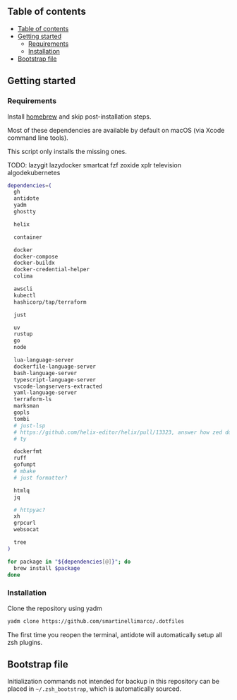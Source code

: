 ## Table of contents

<!--toc:start-->
- [Table of contents](#table-of-contents)
- [Getting started](#getting-started)
  - [Requirements](#requirements)
  - [Installation](#installation)
- [Bootstrap file](#bootstrap-file)
<!--toc:end-->

## Getting started

### Requirements

Install [homebrew](https://brew.sh/) and skip post-installation steps.

Most of these dependencies are available by default on macOS (via Xcode command line tools).

This script only installs the missing ones.


TODO: lazygit lazydocker smartcat fzf zoxide xplr television algodekubernetes

```zsh
dependencies=(
  gh
  antidote
  yadm
  ghostty

  helix

  container

  docker
  docker-compose
  docker-buildx
  docker-credential-helper
  colima

  awscli
  kubectl
  hashicorp/tap/terraform

  just

  uv
  rustup
  go
  node

  lua-language-server
  dockerfile-language-server
  bash-language-server
  typescript-language-server
  vscode-langservers-extracted
  yaml-language-server
  terraform-ls
  marksman
  gopls
  tombi
  # just-lsp
  # https://github.com/helix-editor/helix/pull/13323, answer how zed does it
  # ty

  dockerfmt
  ruff
  gofumpt
  # mbake
  # just formatter?

  htmlq
  jq

  # httpyac?
  xh
  grpcurl
  websocat

  tree
)

for package in "${dependencies[@]}"; do
  brew install $package
done
```

### Installation

Clone the repository using yadm
```zsh
yadm clone https://github.com/smartinellimarco/.dotfiles
```

The first time you reopen the terminal, antidote will automatically setup all zsh plugins.

## Bootstrap file

Initialization commands not intended for backup in this repository can be placed in `~/.zsh_bootstrap`, which is automatically sourced.
